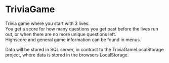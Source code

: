 # TriviaGame
Trivia game where you start with 3 lives.  
You get a score for how many questions you get past before the lives run out, or when there are no more unique questions left.  
Highscore and general game information can be found in menus.  

Data will be stored in SQL server, in contrast to the TriviaGameLocalStorage project, where data is stored in the browsers LocalStorage.  

